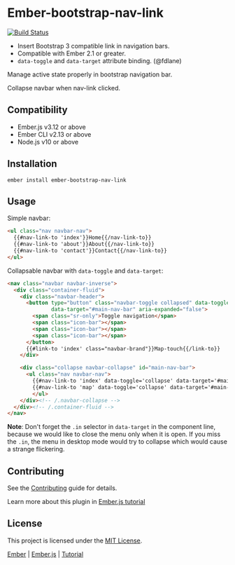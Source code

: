 # Ember-bootstrap-nav-link

[![Build Status](https://travis-ci.org/zoltan-nz/ember-bootstrap-nav-link.svg?branch=master)](https://travis-ci.org/zoltan-nz/ember-bootstrap-nav-link)

* Insert Bootstrap 3 compatible link in navigation bars.
* Compatible with Ember 2.1 or greater.
* `data-toggle` and `data-target` attribute binding. (@fdlane)

Manage active state properly in bootstrap navigation bar.

Collapse navbar when nav-link clicked.


Compatibility
------------------------------------------------------------------------------

* Ember.js v3.12 or above
* Ember CLI v2.13 or above
* Node.js v10 or above


Installation
------------------------------------------------------------------------------

```
ember install ember-bootstrap-nav-link
```

## Usage

Simple navbar:

```html
<ul class="nav navbar-nav">
  {{#nav-link-to 'index'}}Home{{/nav-link-to}}
  {{#nav-link-to 'about'}}About{{/nav-link-to}}
  {{#nav-link-to 'contact'}}Contact{{/nav-link-to}}
</ul>
```

Collapsable navbar with `data-toggle` and `data-target`:

```html
<nav class="navbar navbar-inverse">
  <div class="container-fluid">
    <div class="navbar-header">
      <button type="button" class="navbar-toggle collapsed" data-toggle="collapse"
              data-target="#main-nav-bar" aria-expanded="false">
        <span class="sr-only">Toggle navigation</span>
        <span class="icon-bar"></span>
        <span class="icon-bar"></span>
        <span class="icon-bar"></span>
      </button>
      {{#link-to 'index' class="navbar-brand"}}Map-touch{{/link-to}}
    </div>

    <div class="collapse navbar-collapse" id="main-nav-bar">
      <ul class="nav navbar-nav">
        {{#nav-link-to 'index' data-toggle='collapse' data-target='#main-nav-bar.in'}}Home{{/nav-link-to}}
        {{#nav-link-to 'map' data-toggle='collapse' data-target='#main-nav-bar.in'}}Map{{/nav-link-to}}
        </ul>
    </div><!-- /.navbar-collapse -->
  </div><!-- /.container-fluid -->
</nav>
```

**Note**: Don't forget the `.in` selector in `data-target` in the component line, because we would like to close the menu only when it is open. If you miss the `.in`, the menu in desktop mode would try to collapse which would cause a strange flickering.

Contributing
------------------------------------------------------------------------------

See the [Contributing](CONTRIBUTING.md) guide for details.


Learn more about this plugin in [Ember.js tutorial](http://yoember.com)

License
------------------------------------------------------------------------------

This project is licensed under the [MIT License](LICENSE.md).

[Ember](http://yoember.com) | [Ember.js](http://yoember.com) | [Tutorial](http://yoember.com)
